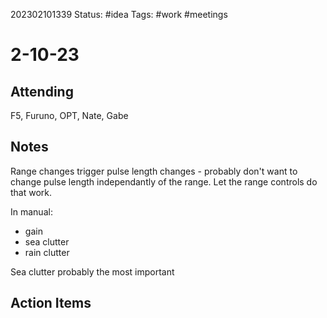 202302101339
Status: #idea
Tags: #work #meetings 

# 2-10-23

## Attending
F5, Furuno, OPT, Nate, Gabe

## Notes
Range changes trigger pulse length changes - probably don't want to change pulse length independantly of the range. Let the range controls do that work.

In manual:
- gain
- sea clutter
- rain clutter

Sea clutter probably the most important



## Action Items



